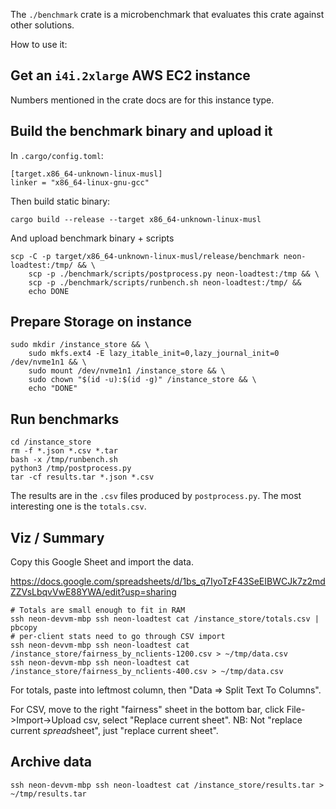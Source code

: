The `./benchmark` crate is a microbenchmark that evaluates this crate against other solutions.

How to use it:

## Get an `i4i.2xlarge` AWS EC2 instance

Numbers mentioned in the crate docs are for this instance type.

## Build the benchmark binary and upload it

In `.cargo/config.toml`:

```
[target.x86_64-unknown-linux-musl]
linker = "x86_64-linux-gnu-gcc"
```

Then build static binary:

```
cargo build --release --target x86_64-unknown-linux-musl
```

And upload benchmark binary + scripts

```
scp -C -p target/x86_64-unknown-linux-musl/release/benchmark neon-loadtest:/tmp/ && \
    scp -p ./benchmark/scripts/postprocess.py neon-loadtest:/tmp && \
    scp -p ./benchmark/scripts/runbench.sh neon-loadtest:/tmp/ &&
    echo DONE
```

## Prepare Storage on instance

```
sudo mkdir /instance_store && \
    sudo mkfs.ext4 -E lazy_itable_init=0,lazy_journal_init=0 /dev/nvme1n1 && \
    sudo mount /dev/nvme1n1 /instance_store && \
    sudo chown "$(id -u):$(id -g)" /instance_store && \
    echo "DONE"
```

## Run benchmarks

```
cd /instance_store
rm -f *.json *.csv *.tar
bash -x /tmp/runbench.sh
python3 /tmp/postprocess.py
tar -cf results.tar *.json *.csv
```

The results are in the `.csv` files produced by `postprocess.py`.
The most interesting one is the `totals.csv`.

## Viz / Summary

Copy this Google Sheet and import the data.

https://docs.google.com/spreadsheets/d/1bs_q7IyoTzF43SeEIBWCJk7z2mdZZVsLbqvVwE88YWA/edit?usp=sharing

```
# Totals are small enough to fit in RAM
ssh neon-devvm-mbp ssh neon-loadtest cat /instance_store/totals.csv | pbcopy
# per-client stats need to go through CSV import
ssh neon-devvm-mbp ssh neon-loadtest cat /instance_store/fairness_by_nclients-1200.csv > ~/tmp/data.csv
ssh neon-devvm-mbp ssh neon-loadtest cat /instance_store/fairness_by_nclients-400.csv > ~/tmp/data.csv
```

For totals, paste into leftmost column, then "Data => Split Text To Columns".

For CSV, move to the right "fairness" sheet in the bottom bar, click File->Import->Upload csv, select "Replace current sheet".
NB: Not "replace current *spread*sheet", just "replace current sheet".

## Archive data

```
ssh neon-devvm-mbp ssh neon-loadtest cat /instance_store/results.tar > ~/tmp/results.tar
```
